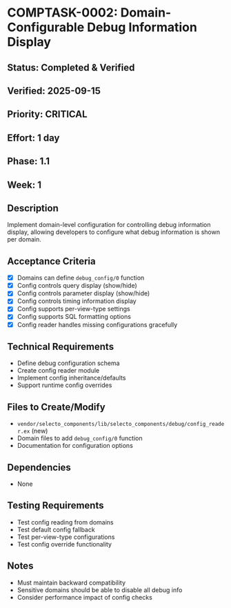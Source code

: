 # COMPTASK-0002: Domain-Configurable Debug Information Display

## Status: Completed & Verified
## Verified: 2025-09-15
## Priority: CRITICAL
## Effort: 1 day
## Phase: 1.1
## Week: 1

## Description
Implement domain-level configuration for controlling debug information display, allowing developers to configure what debug information is shown per domain.

## Acceptance Criteria
- [x] Domains can define `debug_config/0` function
- [x] Config controls query display (show/hide)
- [x] Config controls parameter display (show/hide)
- [x] Config controls timing information display
- [x] Config supports per-view-type settings
- [x] Config supports SQL formatting options
- [x] Config reader handles missing configurations gracefully

## Technical Requirements
- Define debug configuration schema
- Create config reader module
- Implement config inheritance/defaults
- Support runtime config overrides

## Files to Create/Modify
- `vendor/selecto_components/lib/selecto_components/debug/config_reader.ex` (new)
- Domain files to add `debug_config/0` function
- Documentation for configuration options

## Dependencies
- None

## Testing Requirements
- Test config reading from domains
- Test default config fallback
- Test per-view-type configurations
- Test config override functionality

## Notes
- Must maintain backward compatibility
- Sensitive domains should be able to disable all debug info
- Consider performance impact of config checks